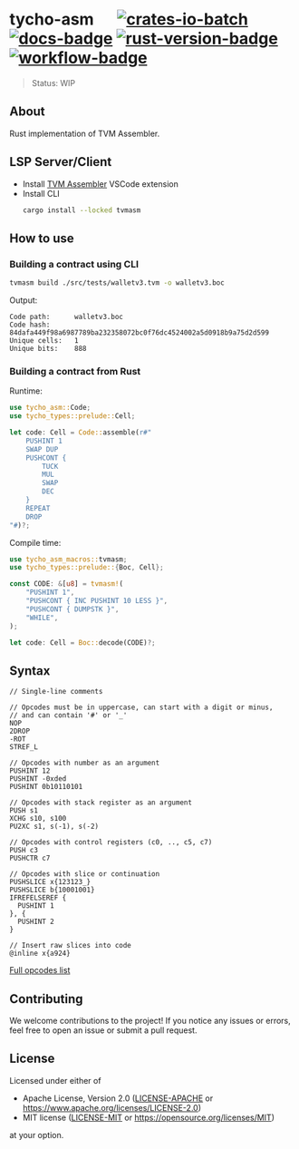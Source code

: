 # tycho-asm &emsp; [![crates-io-batch]][crates-io-link] [![docs-badge]][docs-url] [![rust-version-badge]][rust-version-link] [![workflow-badge]][workflow-link]

[crates-io-batch]: https://img.shields.io/crates/v/tycho-asm.svg
[crates-io-link]: https://crates.io/crates/tycho-asm
[docs-badge]: https://docs.rs/tycho-asm/badge.svg
[docs-url]: https://docs.rs/tycho-asm
[rust-version-badge]: https://img.shields.io/badge/rustc-1.85+-lightgray.svg
[rust-version-link]: https://blog.rust-lang.org/2025/02/20/Rust-1.85.0/
[workflow-badge]: https://img.shields.io/github/actions/workflow/status/broxus/tycho-asm/master.yaml?branch=master
[workflow-link]: https://github.com/broxus/tycho-asm/actions?query=workflow%3Amaster

> Status: WIP

## About

Rust implementation of TVM Assembler.

## LSP Server/Client

- Install [TVM Assembler](https://marketplace.visualstudio.com/items?itemName=Rexagon.tvmasm-lsp) VSCode extension
- Install CLI
  ```bash
  cargo install --locked tvmasm
  ```

## How to use

### Building a contract using CLI
```bash
tvmasm build ./src/tests/walletv3.tvm -o walletv3.boc
```
Output:
```
Code path:      walletv3.boc
Code hash:      84dafa449f98a6987789ba232358072bc0f76dc4524002a5d0918b9a75d2d599
Unique cells:   1
Unique bits:    888
```

### Building a contract from Rust

Runtime:
```rust
use tycho_asm::Code;
use tycho_types::prelude::Cell;

let code: Cell = Code::assemble(r#"
    PUSHINT 1
    SWAP DUP
    PUSHCONT {
        TUCK
        MUL
        SWAP
        DEC
    }
    REPEAT
    DROP
"#)?;
```

Compile time:
```rust
use tycho_asm_macros::tvmasm;
use tycho_types::prelude::{Boc, Cell};

const CODE: &[u8] = tvmasm!(
    "PUSHINT 1",
    "PUSHCONT { INC PUSHINT 10 LESS }",
    "PUSHCONT { DUMPSTK }",
    "WHILE",
);

let code: Cell = Boc::decode(CODE)?;
```

## Syntax

```
// Single-line comments

// Opcodes must be in uppercase, can start with a digit or minus,
// and can contain '#' or '_'
NOP
2DROP
-ROT
STREF_L

// Opcodes with number as an argument
PUSHINT 12
PUSHINT -0xded
PUSHINT 0b10110101

// Opcodes with stack register as an argument
PUSH s1
XCHG s10, s100
PU2XC s1, s(-1), s(-2)

// Opcodes with control registers (c0, .., c5, c7)
PUSH c3
PUSHCTR c7

// Opcodes with slice or continuation
PUSHSLICE x{123123_}
PUSHSLICE b{10001001}
IFREFELSEREF {
  PUSHINT 1
}, {
  PUSHINT 2
}

// Insert raw slices into code
@inline x{a924}
```

[Full opcodes list](https://test.ton.org/tvm.pdf)

## Contributing

We welcome contributions to the project! If you notice any issues or errors, feel free to open an issue or submit a pull request.

## License

Licensed under either of

* Apache License, Version 2.0 ([LICENSE-APACHE](LICENSE-APACHE) or <https://www.apache.org/licenses/LICENSE-2.0>)
* MIT license ([LICENSE-MIT](LICENSE-MIT) or <https://opensource.org/licenses/MIT>)

at your option.
